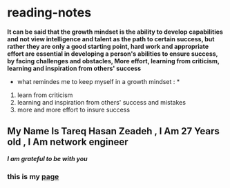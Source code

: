 # reading-notes

**It can be said that the growth mindset is the ability to develop capabilities and not view intelligence and talent as the path to certain success, but rather they are only a good starting point, hard work and appropriate effort are essential in developing a person's abilities to ensure success, by facing challenges and obstacles, More effort, learning from criticism, learning and inspiration from others' success**

* what remindes me to  keep myself in a growth mindset : *
1. learn from criticism
2. learning and inspiration from others' success and mistakes
3. more and more effort to insure success


## My Name Is Tareq Hasan Zeadeh , I Am 27 Years old , I Am network engineer
***I am grateful to be with you***
### this is my [page](https://github.com/TareqZeadeh) 
